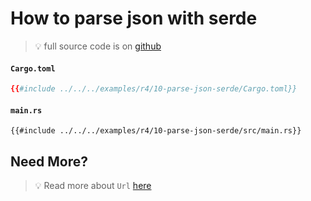# How to parse json with serde

> 💡 full source code is on [<i id="git-repository-button" class="fa fa-github"></i> github](https://github.com/gist-rs/book/tree/main/examples/r4/10-parse-json-serde)

#### `Cargo.toml`

```toml
{{#include ../../../examples/r4/10-parse-json-serde/Cargo.toml}}
```

#### `main.rs`

```rust,edition2021
{{#include ../../../examples/r4/10-parse-json-serde/src/main.rs}}
```

## Need More?

> 💡 Read more about `Url` [here](https://rust-lang-nursery.github.io/rust-cookbook/web/url.html)
